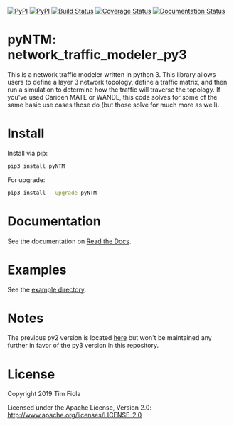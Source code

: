 
[![PyPI](https://img.shields.io/pypi/v/pyntm.svg)](https://pypi.python.org/pypi/pyNTM)
[![PyPI](https://img.shields.io/pypi/dm/pyntm.svg)](https://pypi.python.org/pypi/pyNTM)
[![Build Status](https://travis-ci.org/fooelisa/pyiosxr.svg?branch=master)](https://travis-ci.org/fooelisa/pyntm)
[![Coverage Status](https://coveralls.io/repos/github/fooelisa/pyntm/badge.svg?branch=master)](https://coveralls.io/github/fooelisa/pyntm?branch=master)
[![Documentation Status](https://readthedocs.org/projects/pyNTM/badge/?version=latest)](http://pyntm.readthedocs.io/en/latest/?badge=latest)


pyNTM: network_traffic_modeler_py3
==================================

This is a network traffic modeler written in python 3. This library allows users to define a layer 3 network topology, define a traffic matrix, and then run a simulation to determine how the traffic will traverse the topology. If you've used Cariden MATE or WANDL, this code solves for some of the same basic use cases those do (but those solve for much more as well).


Install
=======

Install via pip:
```bash
pip3 install pyNTM
```

For upgrade:
```bash
pip3 install --upgrade pyNTM
```


Documentation
=============

See the documentation on [Read the Docs](http://pyntm.readthedocs.org).


Examples
========

See the [example directory](./examples). 


Notes
=====

The previous py2 version is located [here](https://github.com/tim-fiola/network_traffic_modeler) but won't be maintained any further in favor of the py3 version in this repository.


License
=======

Copyright 2019 Tim Fiola

Licensed under the Apache License, Version 2.0: http://www.apache.org/licenses/LICENSE-2.0
